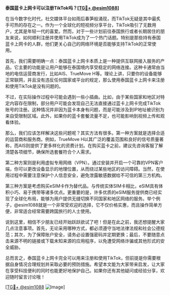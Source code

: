 **泰国蓝卡上网卡可以注册TikTok吗？[[TG💪+ @esim1088](https://t.me/s/esim1088)]**

在当今数字化时代，社交媒体平台如雨后春笋般涌现，而TikTok无疑是其中最炙手可热的存在之一。作为一个全球化的短视频分享平台，TikTok吸引了无数用户，尤其是年轻一代的喜爱。然而，对于一些计划前往泰国旅行或者长期居住的朋友来说，如何顺利注册并使用TikTok成为了一个热门话题。特别是那些持有泰国蓝卡上网卡的人群，他们更关心自己的网络环境是否能够支持TikTok的正常使用。

首先，我们需要明确一点：泰国蓝卡上网卡本质上是一种提供互联网接入服务的产品，它主要的功能是让用户能够在泰国境内享受稳定的网络连接。这种卡通常由当地的电信运营商发行，比如AIS、TrueMove H等。理论上讲，只要你的设备能够正常联网，并且没有违反任何国家或平台的规定，那么使用泰国蓝卡上网卡来注册和使用TikTok是没有问题的。

不过，在实际操作过程中可能会遇到一些小插曲。比如，由于某些国家和地区对特定内容存在限制，部分用户可能会发现自己无法直接通过蓝卡上网卡完成TikTok账号的注册。这种情况并非因为蓝卡本身有问题，而是可能涉及到IP地址被识别为来自受限制区域。此外，如果你的蓝卡套餐流量不足，也可能影响到视频上传和观看体验。

那么，我们应该怎样解决这些问题呢？其实方法有很多。第一种方案就是选择合适的运营商和服务商。例如，TrueMove H以其广泛的覆盖范围和良好的信号质量著称，而AIS则提供了更多样化的资费计划。在购买蓝卡之前，建议先咨询客服了解清楚各项细节，确保所选套餐符合个人需求。

第二种方案则是利用虚拟专用网络（VPN）。通过安装并开启一个可靠的VPN客户端，你可以更改设备显示的地理位置，从而绕过某些地区的访问障碍。当然，在使用过程中需要注意保护个人信息安全，避免泄露敏感数据给不可信的第三方机构。

第三种方案是考虑购买eSIM卡作为替代品。与传统实体SIM卡相比，eSIM具有体积小巧、易于携带等诸多优点。更重要的是，许多优质的eSIM服务提供商已经实现了全球化布局，能够为用户提供无缝切换不同国家和地区网络的服务。举个例子，@esim1088就是一个非常受欢迎的选择，它不仅价格实惠，而且操作简单方便，非常适合经常需要跨国旅行的人士使用。

说到这里，相信不少朋友已经开始跃跃欲试了吧！但是在此之前，我还想提醒大家几点注意事项。首先，无论采用哪种方式，都必须遵守当地法律法规和社会公德规范；其次，为了保障账户安全，请务必设置强密码并定期更换；最后，不要随意点击来源不明的链接或下载未知来源的应用程序，以免遭受网络诈骗或其他形式的安全威胁。

总而言之，泰国蓝卡上网卡完全可以用来注册和使用TikTok，但前提是你需要根据自身情况合理规划并采取必要的预防措施。希望本文能为大家带来启发，让大家在享受科技便利的同时也能更好地保护自己。如果你还有其他疑问或经验分享，欢迎随时留言讨论哦！

[[TG💪+ @esim1088](https://t.me/s/esim1088) ![Image](https://i.postimg.cc/4NQfJmqS/Snipaste-2025-05-13-00-14-12.png)]